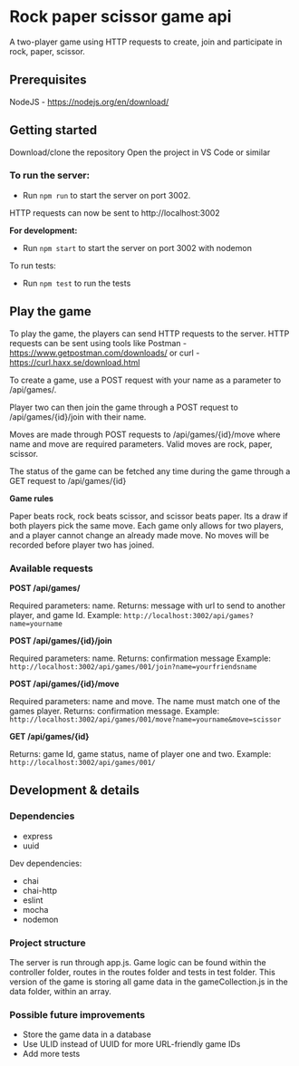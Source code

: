 # Rock paper scissor game api
A two-player game using HTTP requests to create, join and participate in rock, paper, scissor.

## Prerequisites

NodeJS - https://nodejs.org/en/download/

## Getting started
Download/clone the repository
Open the project in VS Code or similar

### To run the server:

*  Run `npm run` to start the server on port 3002.

 HTTP requests can now be sent to http://localhost:3002

**For development:**
*  Run `npm start` to start the server on port 3002 with nodemon

To run tests:
*  Run `npm test` to run the tests

## Play the game
To play the game, the players can send HTTP requests to the server. HTTP requests can be sent using tools like Postman - https://www.getpostman.com/downloads/ or curl - https://curl.haxx.se/download.html

To create a game, use a POST request with your name as a parameter to /api/games/.

Player two can then join the game through a POST request to /api/games/{id}/join with their name.

Moves are made through POST requests to /api/games/{id}/move where name and move are required parameters. Valid moves are rock, paper, scissor. 

The status of the game can be fetched any time during the game through a GET request to /api/games/{id}

**Game rules**

Paper beats rock, rock beats scissor, and scissor beats paper. Its a draw if both players pick the same move. Each game only allows for two players, and a player cannot change an already made move. No moves will be recorded before player two has joined. 

### Available requests
**POST /api/games/**

Required parameters: name. Returns: message with url to send to another player, and game Id. Example: `http://localhost:3002/api/games?name=yourname`

**POST /api/games/{id}/join**

Required parameters: name. Returns: confirmation message Example: `http://localhost:3002/api/games/001/join?name=yourfriendsname`

**POST /api/games/{id}/move**

Required parameters: name and move. The name must match one of the games player. Returns: confirmation message. Example: `http://localhost:3002/api/games/001/move?name=yourname&move=scissor`

**GET /api/games/{id}**

Returns: game Id, game status, name of player one and two. Example: `http://localhost:3002/api/games/001/`

## Development & details
### Dependencies
* express
* uuid

Dev dependencies:
* chai
* chai-http
* eslint
* mocha
* nodemon

### Project structure
The server is run through app.js. Game logic can be found within the controller folder, routes in the routes folder and tests in test folder. This version of the game is storing all game data in the gameCollection.js in the data folder, within an array. 

### Possible future improvements
* Store the game data in a database
* Use ULID instead of UUID for more URL-friendly game IDs
* Add more tests
